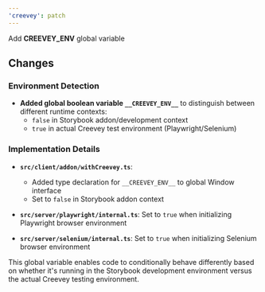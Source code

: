 ```yaml
---
'creevey': patch
---
```


Add **CREEVEY_ENV** global variable

## Changes

### Environment Detection

- **Added global boolean variable `__CREEVEY_ENV__`** to distinguish between different runtime contexts:
  - `false` in Storybook addon/development context
  - `true` in actual Creevey test environment (Playwright/Selenium)

### Implementation Details

- **`src/client/addon/withCreevey.ts`**:

  - Added type declaration for `__CREEVEY_ENV__` to global Window interface
  - Set to `false` in Storybook addon context

- **`src/server/playwright/internal.ts`**: Set to `true` when initializing Playwright browser environment

- **`src/server/selenium/internal.ts`**: Set to `true` when initializing Selenium browser environment

This global variable enables code to conditionally behave differently based on whether it's running in the Storybook development environment versus the actual Creevey testing environment.
